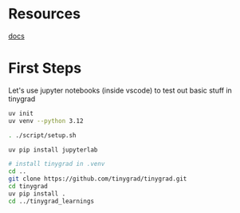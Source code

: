 # Resources

[docs](https://docs.tinygrad.org/)

# First Steps

Let's use jupyter notebooks (inside vscode) to test out basic stuff in tinygrad

```sh
uv init
uv venv --python 3.12

. ./script/setup.sh

uv pip install jupyterlab

# install tinygrad in .venv
cd ..
git clone https://github.com/tinygrad/tinygrad.git
cd tinygrad
uv pip install .
cd ../tinygrad_learnings 
```